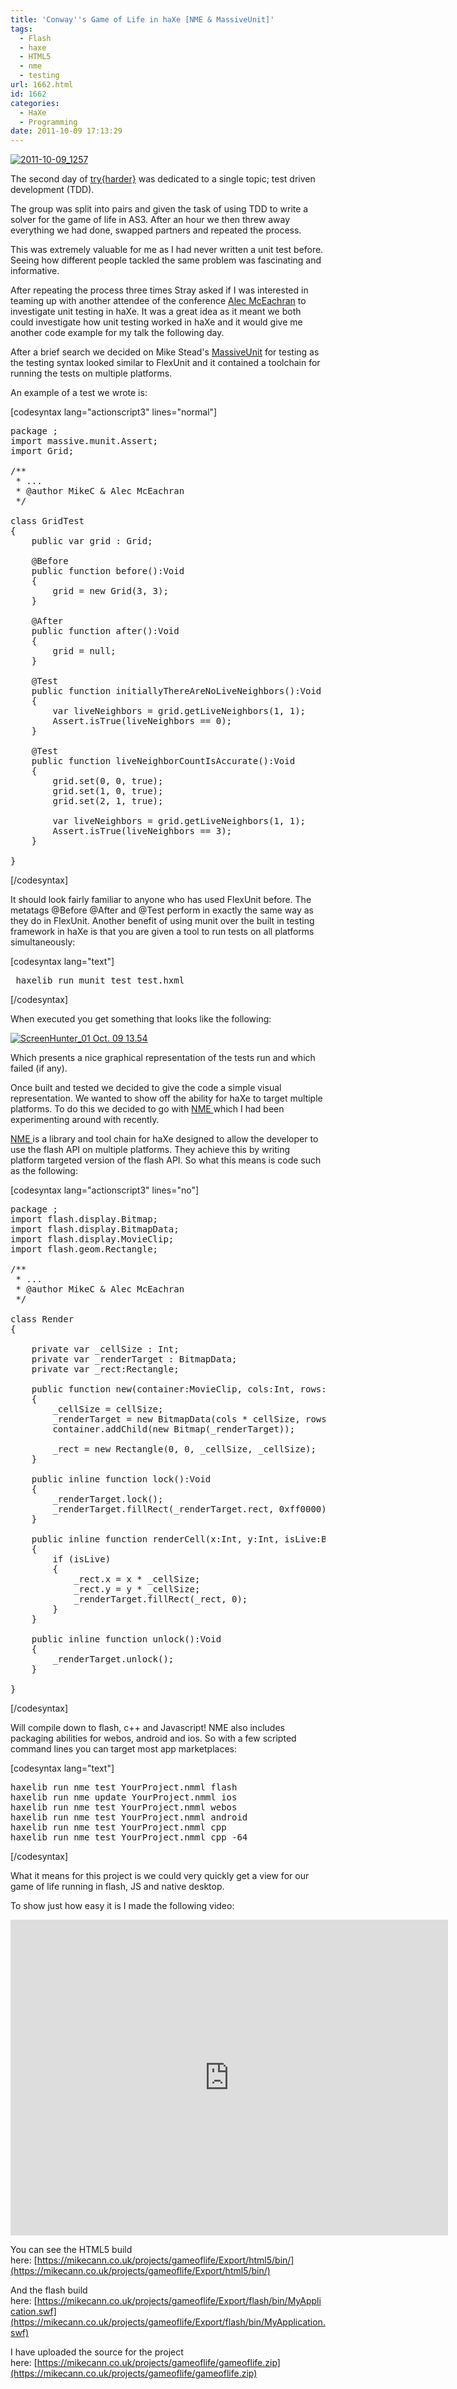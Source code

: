 ```yaml
---
title: 'Conway''s Game of Life in haXe [NME & MassiveUnit]'
tags:
  - Flash
  - haxe
  - HTML5
  - nme
  - testing
url: 1662.html
id: 1662
categories:
  - HaXe
  - Programming
date: 2011-10-09 17:13:29
---
```


[![](https://mikecann.co.uk/wp-content/uploads/2011/10/2011-10-09_1257.png "2011-10-09_1257")](https://mikecann.co.uk/wp-content/uploads/2011/10/2011-10-09_1257.png)

The second day of [try{harder}](https://mikecann.co.uk/programming/try-harder-my-haxe-slides-and-code/) was dedicated to a single topic; test driven development (TDD).
<!-- more -->
The group was split into pairs and given the task of using TDD to write a solver for the game of life in AS3\. After an hour we then threw away everything we had done, swapped partners and repeated the process.

This was extremely valuable for me as I had never written a unit test before. Seeing how different people tackled the same problem was fascinating and informative.

After repeating the process three times Stray asked if I was interested in teaming up with another attendee of the conference [Alec McEachran](https://www.google.co.uk/url?sa=t&amp;source=web&amp;cd=1&amp;sqi=2&amp;ved=0CBsQFjAA&amp;url=http%3A%2F%2Falecmce.com%2F&amp;ei=jZyRTp-fEcmAhQeIwtn0Dw&amp;usg=AFQjCNEKPdue-giHnTp0HZCJwVWz3QeVoQ) to investigate unit testing in haXe. It was a great idea as it meant we both could investigate how unit testing worked in haXe and it would give me another code example for my talk the following day.

After a brief search we decided on Mike Stead's [MassiveUnit](https://github.com/massiveinteractive/MassiveUnit) for testing as the testing syntax looked similar to FlexUnit and it contained a toolchain for running the tests on multiple platforms.

An example of a test we wrote is:

[codesyntax lang="actionscript3" lines="normal"]
<pre>package ;
import massive.munit.Assert;
import Grid;

/**
 * ...
 * @author MikeC &amp; Alec McEachran
 */

class GridTest
{
	public var grid : Grid;

	@Before
	public function before():Void
	{
		grid = new Grid(3, 3);
	}

	@After
	public function after():Void
	{
		grid = null;
	}

	@Test
	public function initiallyThereAreNoLiveNeighbors():Void
	{
		var liveNeighbors = grid.getLiveNeighbors(1, 1);
		Assert.isTrue(liveNeighbors == 0);
	}

	@Test
	public function liveNeighborCountIsAccurate():Void
	{
		grid.set(0, 0, true);
		grid.set(1, 0, true);
		grid.set(2, 1, true);

		var liveNeighbors = grid.getLiveNeighbors(1, 1);
		Assert.isTrue(liveNeighbors == 3);
	}

}</pre>
[/codesyntax]

It should look fairly familiar to anyone who has used FlexUnit before. The metatags @Before @After and @Test perform in exactly the same way as they do in FlexUnit. Another benefit of using munit over the built in testing framework in haXe is that you are given a tool to run tests on all platforms simultaneously:

[codesyntax lang="text"]
<pre> haxelib run munit test test.hxml</pre>
[/codesyntax]

When executed you get something that looks like the following:

[![](https://mikecann.co.uk/wp-content/uploads/2011/10/ScreenHunter_01-Oct.-09-13.54.jpg "ScreenHunter_01 Oct. 09 13.54")](https://mikecann.co.uk/wp-content/uploads/2011/10/ScreenHunter_01-Oct.-09-13.54.jpg)

Which presents a nice graphical representation of the tests run and which failed (if any).

Once built and tested we decided to give the code a simple visual representation. We wanted to show off the ability for haXe to target multiple platforms. To do this we decided to go with [NME ](https://www.haxenme.org/)which I had been experimenting around with recently.

[NME ](https://www.haxenme.org/)is a library and tool chain for haXe designed to allow the developer to use the flash API on multiple platforms. They achieve this by writing platform targeted version of the flash API. So what this means is code such as the following:

[codesyntax lang="actionscript3" lines="no"]
<pre>package ;
import flash.display.Bitmap;
import flash.display.BitmapData;
import flash.display.MovieClip;
import flash.geom.Rectangle;

/**
 * ...
 * @author MikeC &amp; Alec McEachran
 */

class Render
{

	private var _cellSize : Int;
	private var _renderTarget : BitmapData;
	private var _rect:Rectangle;

	public function new(container:MovieClip, cols:Int, rows:Int, cellSize:Int)
	{
		_cellSize = cellSize;
		_renderTarget = new BitmapData(cols * cellSize, rows * cellSize, false);
		container.addChild(new Bitmap(_renderTarget));

		_rect = new Rectangle(0, 0, _cellSize, _cellSize);
	}

	public inline function lock():Void
	{
		_renderTarget.lock();
		_renderTarget.fillRect(_renderTarget.rect, 0xff0000);
	}

	public inline function renderCell(x:Int, y:Int, isLive:Bool):Void
	{
		if (isLive)
		{
			_rect.x = x * _cellSize;
			_rect.y = y * _cellSize;
			_renderTarget.fillRect(_rect, 0);
		}
	}

	public inline function unlock():Void
	{
		_renderTarget.unlock();
	}

}</pre>
[/codesyntax]

Will compile down to flash, c++ and Javascript! NME also includes packaging abilities for webos, android and ios. So with a few scripted command lines you can target most app marketplaces:

[codesyntax lang="text"]
<pre>haxelib run nme test YourProject.nmml flash
haxelib run nme update YourProject.nmml ios
haxelib run nme test YourProject.nmml webos
haxelib run nme test YourProject.nmml android
haxelib run nme test YourProject.nmml cpp
haxelib run nme test YourProject.nmml cpp -64</pre>
[/codesyntax]

What it means for this project is we could very quickly get a view for our game of life running in flash, JS and native desktop.

To show just how easy it is I made the following video:

<object width="700" height="505"><param name="movie" value="https://www.youtube.com/v/VNF2gH5o9Zs?version=3&amp;hl=en_GB"></param><param name="allowFullScreen" value="true"></param><param name="allowscriptaccess" value="always"></param><embed src="https://www.youtube.com/v/VNF2gH5o9Zs?version=3&amp;hl=en_GB" type="application/x-shockwave-flash" width="700" height="505" allowscriptaccess="always" allowfullscreen="true"></embed></object>

You can see the HTML5 build here: [https://mikecann.co.uk/projects/gameoflife/Export/html5/bin/](https://mikecann.co.uk/projects/gameoflife/Export/html5/bin/)

And the flash build here: [https://mikecann.co.uk/projects/gameoflife/Export/flash/bin/MyApplication.swf](https://mikecann.co.uk/projects/gameoflife/Export/flash/bin/MyApplication.swf)

I have uploaded the source for the project here: [https://mikecann.co.uk/projects/gameoflife/gameoflife.zip](https://mikecann.co.uk/projects/gameoflife/gameoflife.zip)